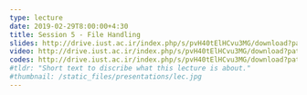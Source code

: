 ```yaml
---
type: lecture
date: 2019-02-29T8:00:00+4:30
title: Session 5 - File Handling
slides: http://drive.iust.ac.ir/index.php/s/pvH40tElHCvu3MG/download?path=%2FSlides&files=AP_Session5.pdf
video: http://drive.iust.ac.ir/index.php/s/pvH40tElHCvu3MG/download?path=%2FClassVideos&files=S5.mp4
codes: http://drive.iust.ac.ir/index.php/s/pvH40tElHCvu3MG/download?path=%2FCode&files=S5.zip
#tldr: "Short text to discribe what this lecture is about."
#thumbnail: /static_files/presentations/lec.jpg
---
```

